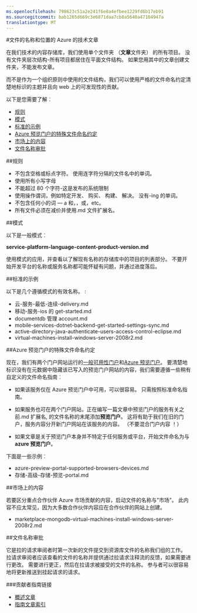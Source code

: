 ```yaml
---
ms.openlocfilehash: 798623c51a2e241f6e8a4efbee1229fd6b17eb91
ms.sourcegitcommit: bab1265d669c3e6871daa7cb8a5640a47104947a
translationtype: MT
---
```

<properties title="" pageTitle="文件的名称和位置的 Azure 的技术文章" description="说明文章和创建新文章时应遵循的命名约定的文件结构。" metaKeywords="" services="" solutions="" documentationCenter="" authors="tysonn" videoId="" scriptId="" manager="required" />

<tags ms.service="contributor-guide" ms.devlang="" ms.topic="article" ms.tgt_pltfrm="" ms.workload="" ms.date="12/16/2014" ms.author="tysonn" />

#文件的名称和位置的 Azure 的技术文章

在我们技术的内容存储库，我们使用单个文件夹 （**文章**文件夹） 的所有项目。 没有文件夹层次结构-所有项目都居住在平面文件结构。 如果您用其中的文章创建文件夹，不能发布文章。

而不是作为一个组织原则中使用的文件结构，我们可以使用严格的文件命名约定清楚地标识的主题并且向 web 上的可发现性的贡献。

以下是您需要了解︰

+ [规则]
+ [模式]
+ [标准的示例]
+ [Azure 预览门户的特殊文件命名约定]
+ [市场上的内容]
+ [文件名称审批]

##规则

- 不包含空格或标点字符。 使用连字符分隔的文件名中的单词。
- 使用所有小写字母
- 不能超过 80 个字符-这是发布的系统限制
- 使用操作谓词，例如特定开发、 购买、 构建、 解决。 没有-ing 的单词。
- 不包含任何小的词 — a 和，，或，etc。
- 所有文件必须在减价并使用.md 文件扩展名。

##模式

以下是一般模式︰

 **service-platform-language-content-product-version.md**

使用模式的应用，并查看以了解现有名称的存储库中的项目的列表部分。 不要开始开发平台的名称或服务名称都可能怀疑有问题，并通过进度落后。

##标准的示例

以下是几个遵循模式的有效名称。 :

- 云-服务-最低-连续-delivery.md
- 移动-服务-ios 的 get-started.md
- documentdb 管理 account.md
- mobile-services-dotnet-backend-get-started-settings-sync.md
- active-directory-java-authenticate-users-access-control-eclipse.md
- virtual-machines-install-windows-server-2008r2.md


##Azure 预览门户的特殊文件命名约定

现在，我们有两个门户网站运行的[一般可用性门户](https://manage.windowsazure.com)和[Azure 预览门户](https://portal.azure.com)。 要清楚地标识没有在元数据中隐藏该已写入的预览门户网站的内容，我们需要遵循一些稍有自定义的文件命名指南︰

- 如果该服务仅在 Azure 预览门户中可用，可以很容易。 只需按照标准命名指南。

- 如果服务也可在两个门户网站，正在编写一篇文章中预览门户的服务有关之前.md 扩展名, 的文件名称的末尾添加**预览门户**。 这将有助于我们在旧的门户，服务内容分开新门户网站在该服务的内容。 （不要混合门户内容 ！）

- 如果文章是关于预览门户本身并不特定于任何服务或平台，开始文件命名为与**azure 预览门户**。

下面是一些示例︰

- azure-preview-portal-supported-browsers-devices.md
- 存储-高级-存储-预览-portal.md

##市场上的内容

若要区分重点合作伙伴 Azure 市场贡献的内容，启动文件的名称与"市场"。 此内容不应太常见，因为大多数合作伙伴内容应在合作伙伴的网站上创建。

- marketplace-mongodb-virtual-machines-install-windows-server-2008r2.md

##文件名称审批

它是拉的请求审阅者时第一次新的文件提交到资源库文件的名称我们组的工作。 拉请求审阅者应该查看的文件的名称并提供通过拉请求注释流的反馈，如果需要进行更改。 需要进行更正，然后在拉请求被接受的文件的名称。 参与者可以很容易地将更新推送到挂起请求的请求。

###贡献者指南链接

- [概述文章](./../README.md)
- [指南文章索引](./contributor-guide-index.md)


<!--Anchors-->
[规则]: #rules
[模式]: #pattern
[标准的示例]: #standard-examples
[Azure 预览门户的特殊文件命名约定]: #special-file-naming-convention-for-the-azure-preview-portal
[市场上的内容]: #marketplace-content
[文件名称审批]: #file-name-approval

